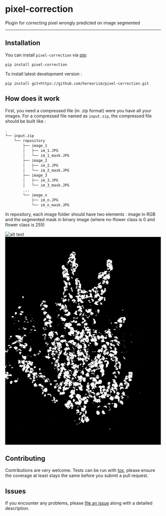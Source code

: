 # pixel-correction

Plugin for correcting pixel wrongly predicted on image segmented

----------------------------------


## Installation

You can install `pixel-correction` via [pip]:

    pip install pixel-correction



To install latest development version :

    pip install git+https://github.com/hereariim/pixel-correction.git

## How does it work

First, you need a compressed file (in .zip format) were you have all your images. For a compressed file named as `input.zip`, the compressed file should be built like :

```
.
└── input.zip
    └── repository
        ├── image_1
        │   ├── im_1.JPG
        │   └── im_1_mask.JPG
        ├── image_2
        │   ├── im_2.JPG
        │   └── im_2_mask.JPG
        ├── image_3
        │   ├── im_3.JPG
        │   └── im_3_mask.JPG
        ...
        └── image_n
            ├── im_n.JPG
            └── im_n_mask.JPG
```
In repository, each image folder should have two elements : image in RGB and the segmented mask in binary image (where no-flower class is 0 and flower class is 255)


![alt text](https://github.com/hereariim/pixel-correction/blob/main/readmeimage/IMG_3330.jpg)
![alt text](https://github.com/hereariim/pixel-correction/blob/main/readmeimage/IMG_3330_mask.png)

## Contributing

Contributions are very welcome. Tests can be run with [tox], please ensure
the coverage at least stays the same before you submit a pull request.


## Issues

If you encounter any problems, please [file an issue] along with a detailed description.

[file an issue]: https://github.com/hereariim/pixel-correction/issues

[napari]: https://github.com/napari/napari
[tox]: https://tox.readthedocs.io/en/latest/
[pip]: https://pypi.org/project/pip/
[PyPI]: https://pypi.org/
